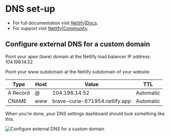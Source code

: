 # DNS set-up

* For full documentation visit [Netlify|Docs](https://docs.netlify.com).
* For support visit [Netlify|Community](https://community.netlify.com).

## Configure external DNS for a custom domain

Point your apex (bare) domain at the Netlify load balancer IP address: 104.198.14.52

Point your www subdomain at the Netlify subdomain of your website.

<table class="table">
	<thead>
		<tr>
			<th>Type</th>
			<th>Host</th>
			<th>Value</th>
			<th>TTL</th>
		</tr>
	</thead>
	<tbody>
		<tr>
			<td>A Record</td>
			<td>@</td>
			<td>104.198.14.52</td>
			<td>Automatic</td>
		</tr>
		<tr>
			<td>CNAME</td>
			<td>www</td>
			<td>brave-curie-671954.netlify.app</td>
			<td>Automatic</td>
		</tr>
	</tbody>
</table>

When you’re done, your DNS settings dashboard should look something like this.

![Configure external DNS for a custom domain](/img/external-dns.png)
